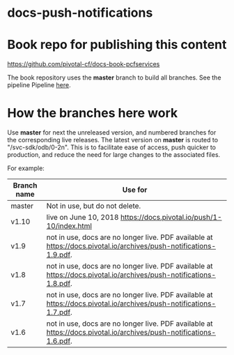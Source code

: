 # docs-push-notifications

# Book repo for publishing this content

https://github.com/pivotal-cf/docs-book-pcfservices

The book repository uses the **master** branch to build all branches. See the pipeline Pipeline [here](https://concourse.run.pivotal.io/teams/cf-docs/pipelines/cf-current?groups=pcfservices).

# How the branches here work

Use **master** for next the unreleased version, and numbered branches for the corresponding live releases.
The latest version on **master** is routed to "/svc-sdk/odb/0-2n". This is to facilitate ease of access, push quicker to production, and reduce the need for large changes to the associated files.

For example:

| Branch name     | Use for|
|-----------------| ------|
| master       | Not in use, but do not delete. |
| v1.10        | live on June 10, 2018 https://docs.pivotal.io/push/1-10/index.html | 
| v1.9         | not in use, docs are no longer live. PDF available at https://docs.pivotal.io/archives/push-notifications-1.9.pdf.|
| v1.8         | not in use, docs are no longer live. PDF available at https://docs.pivotal.io/archives/push-notifications-1.8.pdf.|
| v1.7         | not in use, docs are no longer live. PDF available at https://docs.pivotal.io/archives/push-notifications-1.7.pdf.|
| v1.6         | not in use, docs are no longer live. PDF available at https://docs.pivotal.io/archives/push-notifications-1.6.pdf. |
